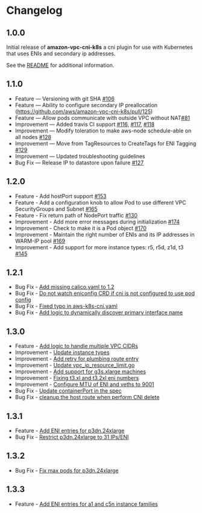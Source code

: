 # Changelog

## 1.0.0

Initial release of **amazon-vpc-cni-k8s**  a cni plugin for use with Kubernetes that uses ENIs and secondary ip addresses.

See the [README](README.md) for additional information.

## 1.1.0

* Feature — Versioning with git SHA [#106](https://github.com/aws/amazon-vpc-cni-k8s/pull/106)
* Feature — Ability to configure secondary IP preallocation (https://github.com/aws/amazon-vpc-cni-k8s/pull/125)
* Feature — Allow pods communicate with outside VPC without NAT[#81](https://github.com/aws/amazon-vpc-cni-k8s/pull/81)
* Improvement — Added travis CI support [#116](https://github.com/aws/amazon-vpc-cni-k8s/pull/116), [#117](https://github.com/aws/amazon-vpc-cni-k8s/pull/117), [#118](https://github.com/aws/amazon-vpc-cni-k8s/pull/118)
* Improvement — Modify toleration to make aws-node schedule-able on all nodes [#128](https://github.com/aws/amazon-vpc-cni-k8s/pull/128)
* Improvement — Move from TagResources to CreateTags for ENI Tagging [#129](https://github.com/aws/amazon-vpc-cni-k8s/pull/129)
* Improvement — Updated troubleshooting guidelines
* Bug Fix — Release IP to datastore upon failure [#127](https://github.com/aws/amazon-vpc-cni-k8s/pull/127)

## 1.2.0

* Feature - Add hostPort support [#153](https://github.com/aws/amazon-vpc-cni-k8s/pull/153)
* Feature - Add a configuration knob to allow Pod to use different VPC SecurityGroups and Subnet [#165](https://github.com/aws/amazon-vpc-cni-k8s/pull/165)
* Feature - Fix return path of NodePort traffic [#130](https://github.com/aws/amazon-vpc-cni-k8s/pull/130)
* Improvement - Add more error messages during initialization [#174](https://github.com/aws/amazon-vpc-cni-k8s/pull/174)
* Improvement - Check to make it is a Pod object [#170](https://github.com/aws/amazon-vpc-cni-k8s/pull/170)
* Improvement - Maintain the right number of ENIs and its IP addresses in WARM-IP pool [#169](https://github.com/aws/amazon-vpc-cni-k8s/pull/169)
* Improvement - Add support for more instance types: r5, r5d, z1d, t3 [#145](https://github.com/aws/amazon-vpc-cni-k8s/pull/145)

## 1.2.1

* Bug Fix - [Add missing calico.yaml to 1.2](https://github.com/aws/amazon-vpc-cni-k8s)
* Bug Fix - [Do not watch eniconfig CRD if cni is not configured to use pod config](https://github.com/aws/amazon-vpc-cni-k8s/pull/192)
* Bug Fix - [Fixed typo in aws-k8s-cni.yaml](https://github.com/aws/amazon-vpc-cni-k8s/pull/185)
* Bug Fix - [Add logic to dynamically discover primary interface name](https://github.com/aws/amazon-vpc-cni-k8s/pull/196)

## 1.3.0
* Feature - [Add logic to handle multiple VPC CIDRs](https://github.com/aws/amazon-vpc-cni-k8s/pull/234)
* Improvement - [Update instance types](https://github.com/aws/amazon-vpc-cni-k8s/pull/229)
* Improvement - [Add retry for plumbing route entry](https://github.com/aws/amazon-vpc-cni-k8s/pull/223)
* Improvement - [Update vpc_ip_resource_limit.go](https://github.com/aws/amazon-vpc-cni-k8s/pull/221)
* Improvement - [Add support for g3s.xlarge machines](https://github.com/aws/amazon-vpc-cni-k8s/pull/218)
* Improvement - [Fixing t3.xl and t3.2xl eni numbers](https://github.com/aws/amazon-vpc-cni-k8s/pull/197)
* Improvement - [Configure MTU of ENI and veths to 9001](https://github.com/aws/amazon-vpc-cni-k8s/pull/210)
* Bug Fix - [Update containerPort in the spec](https://github.com/aws/amazon-vpc-cni-k8s/pull/207)
* Bug Fix - [cleanup the host route when perform CNI delete](https://github.com/aws/amazon-vpc-cni-k8s/pull/228)

## 1.3.1
* Feature - [Add ENI entries for p3dn.24xlarge](https://github.com/aws/amazon-vpc-cni-k8s/pull/295)
* Bug Fix - [Restrict p3dn.24xlarge to 31 IPs/ENI](https://github.com/aws/amazon-vpc-cni-k8s/pull/300)

## 1.3.2
* Bug Fix - [Fix max pods for p3dn.24xlarge](https://github.com/aws/amazon-vpc-cni-k8s/pull/312)

## 1.3.3
* Feature - [Add ENI entries for a1 and c5n instance families](https://github.com/aws/amazon-vpc-cni-k8s/pull/349)
